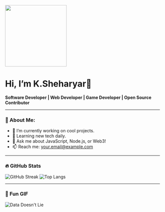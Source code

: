 <!--
**SheharyarRao/SheharyarRao** is a ✨ _special_ ✨ repository because its `README.md` (this file) appears on your GitHub profile.

Here are some ideas to get you started:

- 🔭 I’m currently working on ...
- 🌱 I’m currently learning ...
- 👯 I’m looking to collaborate on ...
- 🤔 I’m looking for help with ...
- 💬 Ask me about ...
- 📫 How to reach me: ...
- 😄 Pronouns: ...
- ⚡ Fun fact: ...
-->
<img src="https://media.giphy.com/media/v1.Y2lkPTc5MGI3NjExajg4cXh3c3MzN3BreDc3MDZ1aW5kcmdmMXg0bGUydHBwZzFhYmgxOCZlcD12MV9naWZzX3NlYXJjaCZjdD1n/u2pmTWUi0MXjyrMaVj/giphy.gif" width="200"/>


# Hi, I’m K.Sheharyar👋

**Software Developer | Web Developer | Game Developer | Open Source Contributor**

---

### 🧠 About Me:
- 🔭 I’m currently working on cool projects.
- 🌱 Learning new tech daily.
- 💬 Ask me about JavaScript, Node.js, or Web3!
- 📫 Reach me: your.email@example.com

---

### 🔥 GitHub Stats

![GitHub Streak](https://github-readme-streak-stats.herokuapp.com/?user=yourusername&theme=dark)
![Top Langs](https://github-readme-stats.vercel.app/api/top-langs/?username=yourusername&layout=compact&theme=dark)

---

### 🧸 Fun GIF
![Data Doesn't Lie](https://media.giphy.com/media/v1.Y2lkPTc5MGI3NjExajg4cXh3c3MzN3BreDc3MDZ1aW5kcmdmMXg0bGUydHBwZzFhYmgxOCZlcD12MV9naWZzX3NlYXJjaCZjdD1n/LaVp0AyqR5bGsC5Cbm/giphy.gif)





